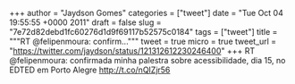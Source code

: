 
+++
author = "Jaydson Gomes"
categories = ["tweet"]
date = "Tue Oct 04 19:55:55 +0000 2011"
draft = false
slug = "7e72d82debd1fc60276d1d9f69117b52575c0184"
tags = ["tweet"]
title = """RT @felipenmoura: confirm..."""
tweet = true
micro = true
tweet_url = "https://twitter.com/jaydson/status/121312612230246400"
+++
RT @felipenmoura: confirmada minha palestra sobre acessibilidade, dia 15, no EDTED em Porto Alegre http://t.co/nQIZjr56
